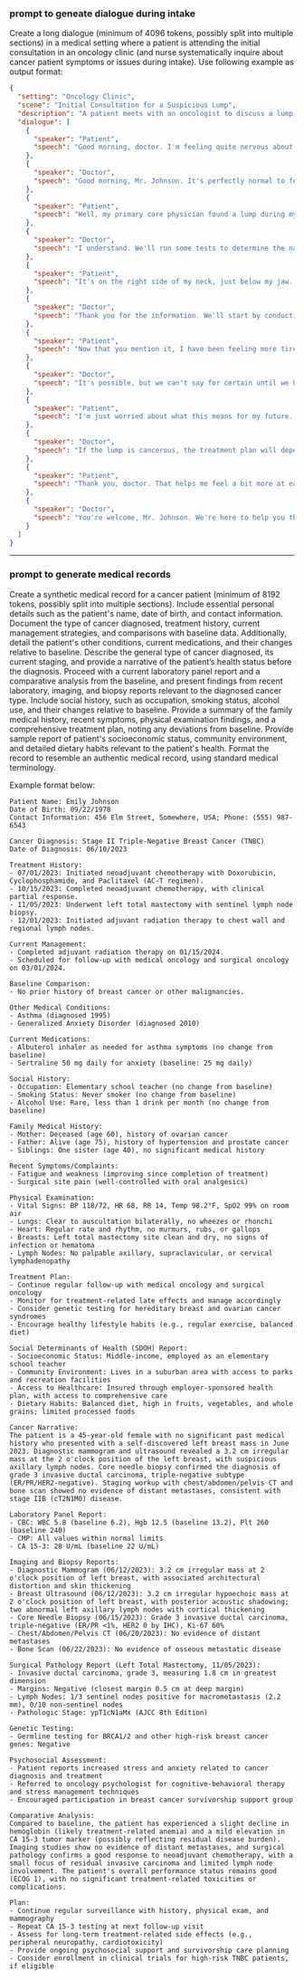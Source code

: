 ### prompt to geneate dialogue during intake

Create a long dialogue (minimum of 4096 tokens, possibly split into multiple sections) in a medical setting where a patient is attending the initial consultation in an oncology clinic (and nurse systematically inquire about cancer patient symptoms or issues during intake). Use following example as output format: 

```JSON
{
  "setting": "Oncology Clinic",
  "scene": "Initial Consultation for a Suspicious Lump",
  "description": "A patient meets with an oncologist to discuss a lump found during an annual physical exam.",
  "dialogue": [
    {
      "speaker": "Patient",
      "speech": "Good morning, doctor. I'm feeling quite nervous about this appointment."
    },
    {
      "speaker": "Doctor",
      "speech": "Good morning, Mr. Johnson. It's perfectly normal to feel anxious, but I assure you that we'll do everything we can to help you. Can you tell me a bit about what brought you here today?"
    },
    {
      "speaker": "Patient",
      "speech": "Well, my primary care physician found a lump during my annual physical exam. He said it could be serious and referred me to this oncology clinic for further testing."
    },
    {
      "speaker": "Doctor",
      "speech": "I understand. We'll run some tests to determine the nature of the lump and develop a plan based on the results. Could you describe the lump for me? Where is it located, and how long have you been aware of it?"
    },
    {
      "speaker": "Patient",
      "speech": "It's on the right side of my neck, just below my jaw. I hadn't noticed it myself, but my doctor said it's about the size of a grape. I suppose it could have been there for a while without me realizing it."
    },
    {
      "speaker": "Doctor",
      "speech": "Thank you for the information. We'll start by conducting a biopsy to collect a sample of the tissue from the lump. This will help us determine if it's cancerous and, if so, what type of cancer it might be. Have you experienced any other symptoms, such as fatigue, unexplained weight loss, or pain?"
    },
    {
      "speaker": "Patient",
      "speech": "Now that you mention it, I have been feeling more tired than usual lately. I thought it was just due to stress at work, but could it be related to the lump?"
    },
    {
      "speaker": "Doctor",
      "speech": "It's possible, but we can't say for certain until we have more information. After the biopsy, we'll likely need to run some imaging tests, such as a CT scan or MRI, to see if there are any other areas of concern. Do you have any questions or concerns you'd like to discuss before we proceed?"
    },
    {
      "speaker": "Patient",
      "speech": "I'm just worried about what this means for my future. If it turns out to be cancer, what are my options?"
    },
    {
      "speaker": "Doctor",
      "speech": "If the lump is cancerous, the treatment plan will depend on the type and stage of the cancer. Options may include surgery, radiation therapy, chemotherapy, or a combination of these. We have a team of experienced specialists who will work together to develop a personalized treatment plan for you. Remember, early detection is key, and we'll support you every step of the way."
    },
    {
      "speaker": "Patient",
      "speech": "Thank you, doctor. That helps me feel a bit more at ease. I appreciate you taking the time to explain things to me."
    },
    {
      "speaker": "Doctor",
      "speech": "You're welcome, Mr. Johnson. We're here to help you through this process. My nurse will now guide you to the room where we'll perform the biopsy. If you have any more questions or concerns, please don't hesitate to ask. We'll discuss the results and next steps once they become available."
    }
  ]
}
```

----

### prompt to generate medical records 

Create a synthetic medical record for a cancer patient (minimum of 8192 tokens, possibly split into multiple sections). Include essential personal details such as the patient's name, date of birth, and contact information. Document the type of cancer diagnosed, treatment history, current management strategies, and comparisons with baseline data. Additionally, detail the patient's other conditions, current medications, and their changes relative to baseline. Describe the general type of cancer diagnosed, its current staging, and provide a narrative of the patient’s health status before the diagnosis. Proceed with a current laboratory panel report and a comparative analysis from the baseline, and present findings from recent laboratory, imaging, and biopsy reports relevant to the diagnosed cancer type. Include social history, such as occupation, smoking status, alcohol use, and their changes relative to baseline. Provide a summary of the family medical history, recent symptoms, physical examination findings, and a comprehensive treatment plan, noting any deviations from baseline. Provide sample report of patient's socioeconomic status, community environment, and detailed dietary habits relevant to the patient's health. Format the record to resemble an authentic medical record, using standard medical terminology.

Example format below: 
```
Patient Name: Emily Johnson
Date of Birth: 09/22/1978
Contact Information: 456 Elm Street, Somewhere, USA; Phone: (555) 987-6543

Cancer Diagnosis: Stage II Triple-Negative Breast Cancer (TNBC)
Date of Diagnosis: 06/10/2023

Treatment History:
- 07/01/2023: Initiated neoadjuvant chemotherapy with Doxorubicin, Cyclophosphamide, and Paclitaxel (AC-T regimen).
- 10/15/2023: Completed neoadjuvant chemotherapy, with clinical partial response.
- 11/05/2023: Underwent left total mastectomy with sentinel lymph node biopsy.
- 12/01/2023: Initiated adjuvant radiation therapy to chest wall and regional lymph nodes.

Current Management:
- Completed adjuvant radiation therapy on 01/15/2024.
- Scheduled for follow-up with medical oncology and surgical oncology on 03/01/2024.

Baseline Comparison:
- No prior history of breast cancer or other malignancies.

Other Medical Conditions:
- Asthma (diagnosed 1995)
- Generalized Anxiety Disorder (diagnosed 2010)

Current Medications:
- Albuterol inhaler as needed for asthma symptoms (no change from baseline)
- Sertraline 50 mg daily for anxiety (baseline: 25 mg daily)

Social History:
- Occupation: Elementary school teacher (no change from baseline)
- Smoking Status: Never smoker (no change from baseline)
- Alcohol Use: Rare, less than 1 drink per month (no change from baseline)

Family Medical History:
- Mother: Deceased (age 60), history of ovarian cancer
- Father: Alive (age 75), history of hypertension and prostate cancer
- Siblings: One sister (age 40), no significant medical history

Recent Symptoms/Complaints:
- Fatigue and weakness (improving since completion of treatment)
- Surgical site pain (well-controlled with oral analgesics)

Physical Examination:
- Vital Signs: BP 118/72, HR 68, RR 14, Temp 98.2°F, SpO2 99% on room air
- Lungs: Clear to auscultation bilaterally, no wheezes or rhonchi
- Heart: Regular rate and rhythm, no murmurs, rubs, or gallops
- Breasts: Left total mastectomy site clean and dry, no signs of infection or hematoma
- Lymph Nodes: No palpable axillary, supraclavicular, or cervical lymphadenopathy

Treatment Plan:
- Continue regular follow-up with medical oncology and surgical oncology
- Monitor for treatment-related late effects and manage accordingly
- Consider genetic testing for hereditary breast and ovarian cancer syndromes
- Encourage healthy lifestyle habits (e.g., regular exercise, balanced diet)

Social Determinants of Health (SDOH) Report:
- Socioeconomic Status: Middle-income, employed as an elementary school teacher
- Community Environment: Lives in a suburban area with access to parks and recreation facilities
- Access to Healthcare: Insured through employer-sponsored health plan, with access to comprehensive care
- Dietary Habits: Balanced diet, high in fruits, vegetables, and whole grains; limited processed foods

Cancer Narrative:
The patient is a 45-year-old female with no significant past medical history who presented with a self-discovered left breast mass in June 2023. Diagnostic mammogram and ultrasound revealed a 3.2 cm irregular mass at the 2 o'clock position of the left breast, with suspicious axillary lymph nodes. Core needle biopsy confirmed the diagnosis of grade 3 invasive ductal carcinoma, triple-negative subtype (ER/PR/HER2-negative). Staging workup with chest/abdomen/pelvis CT and bone scan showed no evidence of distant metastases, consistent with stage IIB (cT2N1M0) disease.

Laboratory Panel Report:
- CBC: WBC 5.8 (baseline 6.2), Hgb 12.5 (baseline 13.2), Plt 260 (baseline 240)
- CMP: All values within normal limits
- CA 15-3: 28 U/mL (baseline 22 U/mL)

Imaging and Biopsy Reports:
- Diagnostic Mammogram (06/12/2023): 3.2 cm irregular mass at 2 o'clock position of left breast, with associated architectural distortion and skin thickening
- Breast Ultrasound (06/12/2023): 3.2 cm irregular hypoechoic mass at 2 o'clock position of left breast, with posterior acoustic shadowing; two abnormal left axillary lymph nodes with cortical thickening
- Core Needle Biopsy (06/15/2023): Grade 3 invasive ductal carcinoma, triple-negative (ER/PR <1%, HER2 0 by IHC), Ki-67 60%
- Chest/Abdomen/Pelvis CT (06/20/2023): No evidence of distant metastases
- Bone Scan (06/22/2023): No evidence of osseous metastatic disease

Surgical Pathology Report (Left Total Mastectomy, 11/05/2023):
- Invasive ductal carcinoma, grade 3, measuring 1.8 cm in greatest dimension
- Margins: Negative (closest margin 0.5 cm at deep margin)
- Lymph Nodes: 1/3 sentinel nodes positive for macrometastasis (2.2 mm), 0/10 non-sentinel nodes
- Pathologic Stage: ypT1cN1aMx (AJCC 8th Edition)

Genetic Testing:
- Germline testing for BRCA1/2 and other high-risk breast cancer genes: Negative

Psychosocial Assessment:
- Patient reports increased stress and anxiety related to cancer diagnosis and treatment
- Referred to oncology psychologist for cognitive-behavioral therapy and stress management techniques
- Encouraged participation in breast cancer survivorship support group

Comparative Analysis:
Compared to baseline, the patient has experienced a slight decline in hemoglobin (likely treatment-related anemia) and a mild elevation in CA 15-3 tumor marker (possibly reflecting residual disease burden). Imaging studies show no evidence of distant metastases, and surgical pathology confirms a good response to neoadjuvant chemotherapy, with a small focus of residual invasive carcinoma and limited lymph node involvement. The patient's overall performance status remains good (ECOG 1), with no significant treatment-related toxicities or complications.

Plan:
- Continue regular surveillance with history, physical exam, and mammography
- Repeat CA 15-3 testing at next follow-up visit
- Assess for long-term treatment-related side effects (e.g., peripheral neuropathy, cardiotoxicity)
- Provide ongoing psychosocial support and survivorship care planning
- Consider enrollment in clinical trials for high-risk TNBC patients, if eligible
```
